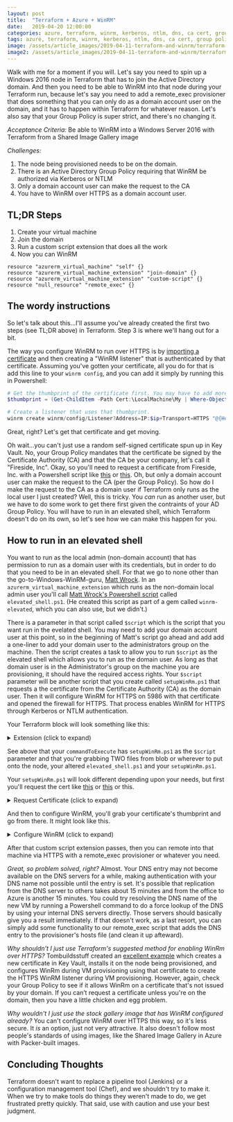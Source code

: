```yaml
---
layout: post
title:  "Terraform + Azure + WinRM"
date:   2019-04-20 12:00:00
categories: azure, terraform, winrm, kerberos, ntlm, dns, ca cert, group policy, active directory
tags: azure, terraform, winrm, kerberos, ntlm, dns, ca cert, group policy, active directory
image: /assets/article_images/2019-04-11-terraform-and-winrm/terraform-and-winrm.jpg
image2: /assets/article_images/2019-04-11-terraform-and-winrm/terraform-and-winrm-mobile.jpg
---
```

Walk with me for a moment if you will. Let's say you need to spin up a Windows 2016 node in Terraform that has to join the Active Directory domain. And then you need to be able to WinRM into that node during your Terraform run, because let's say you need to add a remote_exec provisioner that does something that you can only do as a domain account user on the domain, and it has to happen within Terraform for whatever reason. Let's also say that your Group Policy is super strict, and there's no changing it.

*Acceptance Criteria:*
Be able to WinRM into a Windows Server 2016 with Terraform from a Shared Image Gallery image

*Challenges:*

1. The node being provisioned needs to be on the domain.
2. There is an Active Directory Group Policy requiring that WinRM be authorized via Kerberos or NTLM
3. Only a domain account user can make the request to the CA
4. You have to WinRM over HTTPS as a domain account user.

## TL;DR Steps

1. Create your virtual machine
2. Join the domain
3. Run a custom script extension that does all the work
4. Now you can WinRM

```hcl
resource "azurerm_virtual_machine" "self" {}
resource "azurerm_virtual_machine_extension" "join-domain" {}
resource "azurerm_virtual_machine_extension" "custom-script" {}
resource "null_resource" "remote_exec" {}
```

## The wordy instructions

So let's talk about this...I'll assume you've already created the first two steps (see TL;DR above) in Terraform. Step 3 is where we'll hang out for a bit.

The way you configure WinRM to run over HTTPS is by [importing a certificate](https://www.thewindowsclub.com/manage-trusted-root-certificates-windows) and then creating a "WinRM listener" that is authenticated by that certificate. Assuming you've gotten your certificate, all you do for that is add this line to your `winrm config`, and you can add it simply by running this in Powershell:

```powershell
# Get the thumbprint of the certificate first. You may have to add more criteria to narrow it down if there are others w/hostname in the name.
$thumbprint = (Get-ChildItem -Path Cert:\LocalMachine\My | Where-Object {$_.Subject -match "$hostname").Thumbprint

# Create a listener that uses that thumbprint.
winrm create winrm/config/Listener?Address=IP:$ip+Transport=HTTPS "@{Hostname=`"$hostname`"; CertificateThumbprint=`"$thumbprint`"}"
```

Great, right? Let's get that certificate and get moving.

Oh wait...you can't just use a random self-signed certificate spun up in Key Vault. No, your Group Policy mandates that the certificate be signed by the Certificate Authority (CA) and that the CA be your company, let's call it "Fireside, Inc". Okay, so you'll need to request a certificate from Fireside, Inc. with a Powershell script like [this](https://github.com/J0F3/PowerShell/blob/master/Request-Certificate.ps1) or [this](https://4sysops.com/archives/create-a-certificate-request-with-powershell). Oh, but only a domain account user can make the request to the CA (per the Group Policy). So how do I make the request to the CA as a domain user if Terraform only runs as the local user I just created? Well, this is tricky. You _can_ run as another user, but we have to do some work to get there first given the contraints of your AD Group Policy. You will have to run in an elevated shell, which Terraform doesn't do on its own, so let's see how we can make this happen for you.

## How to run in an elevated shell

You want to run as the local admin (non-domain account) that has permission to run as a domain user with its credentials, but in order to do that you need to be in an elevated shell.  For that we go to none other than the go-to-Windows-WinRM-guru, [Matt Wrock](http://www.hurryupandwait.io/). In an `azurerm_virtual_machine_extension` which runs as the non-domain local admin user you'll call [Matt Wrock's Powershell script](https://github.com/WinRb/winrm-elevated/blob/master/lib/winrm-elevated/scripts/elevated_shell.ps1) called `elevated_shell.ps1`. (He created this script as part of a gem called `winrm-elevated`, which you can also use, but we didn't.)

There is a parameter in that script called `$script` which is the script that you want run in the evelated shell. You may need to add your domain account user at this point, so in the beginning of Matt's script go ahead and add add a one-liner to add your domain user to the administrators group on the machine. Then the script creates a task to allow you to run `$script` as the elevated shell which allows you to run as the domain user. As long as that domain user is in the Administrator's group on the machine you are provisioning, it should have the required access rights. Your `$script` parameter will be another script that you create called `setupWinRm.ps1` that requests a the certificate from the Certificate Authority (CA) as the domain user. Then it will configure WinRM for HTTPS on 5986 with that certificate and opened the firewall for HTTPS. That process enables WinRM for HTTPS through Kerberos or NTLM authentication.

Your Terraform block will look something like this:

<details><summary>Extension (click to expand)</summary>
<p>

```go

resource "azurerm_virtual_machine_extension" "custom-script" {
 # < all the arguments here >

  settings = <<SETTINGS
    {
        "commandToExecute": "powershell .\\elevated_shell.ps1 -Script (Resolve-Path .\\setupWinRm.ps1) -Username ${var.active_directory_domain}\\${var.vm_domain_user} -Password ${var.vm_domain_password}",
        "fileUris" : ["https://yourbloborwhereveryoukeepyourscripts/elevated_shell.ps1", "https://yourbloborwhereveryoukeepyourscripts/setupWinRm.ps1"]
     }
  SETTINGS

  depends_on = ["azurerm_virtual_machine_extension.join-domain"]
}
```

</p>
</details>

See above that your `commandToExecute` has `setupWinRm.ps1` as the `$script` parameter and that you're grabbing TWO files from blob or wherever to put onto the node, your altered `elevated_shell.ps1` and your `setupWinRm.ps1`.

Your `setupWinRm.ps1` will look different depending upon your needs, but first you'll request the cert like [this](https://github.com/J0F3/PowerShell/blob/master/Request-Certificate.ps1) or [this](https://4sysops.com/archives/create-a-certificate-request-with-powershell) or this.

<details><summary>Request Certificate (click to expand)</summary>
<p>

```powershell
$hostname = "$ComputerName.$domain"
$fileBaseName = $hostname -replace "\.", "_"
$fileBaseName = $fileBaseName -replace "\*", ""

$infFile = $workdir + "\" + $fileBaseName + ".inf"
$requestFile = $workdir + "\" + $fileBaseName + ".req"
$CertFileOut = $workdir + "\" + $fileBaseName + ".cer"
$subject = "CN=$hostname"

Try {
    Write-Verbose "Creating the certificate request information file ..."
    $inf = @"
[Version]
Signature="`$Windows NT`$"

[NewRequest]
Subject = "$subject"
KeySpec = 1
KeyLength = $Keylength
Exportable = TRUE
FriendlyName = "$hostname"
MachineKeySet = TRUE
SMIME = False
PrivateKeyArchive = FALSE
UserProtected = FALSE
UseExistingKeySet = FALSE
ProviderName = "Microsoft RSA SChannel Cryptographic Provider"
ProviderType = 12
RequestType = PKCS10
KeyUsage = 0xa0
"@

    $inf | Set-Content -Path $infFile

    Write-Verbose "Creating the certificate request ..."
    & certreq.exe -new "$infFile" "$requestFile"

    Write-Verbose "Submitting the certificate request to the certificate authority ..."
    & certreq.exe -submit -config "$CertificateAuthority" -attrib "CertificateTemplate:WebServer" "$requestFile" "$CertFileOut"

    if (Test-Path "$CertFileOut") {
        Write-Verbose "Installing the generated certificate ..."
        & certreq.exe -accept "$CertFileOut"
    }
}
Finally {
    Get-ChildItem "$workdir\$fileBaseName.*" | remove-item
}
```

</p>
</details>

And then to configure WinRM, you'll grab your certificate's thumbprint and go from there. It might look like this.
<details><summary>Configure WinRM (click to expand)</summary>
<p>

```powershell
Write-Host "Obtaining the Thumbprint of the CA Certificate"
$thumbprint = (Get-ChildItem -Path Cert:\LocalMachine\My | Where-Object {$_.Subject -match "$hostname" -and $_.EnhancedKeyUsageList[0].FriendlyName -eq "Server Authentication"} ).Thumbprint | Select -first 1

Write-Host "Enable HTTPS in WinRM.."
$ipAddress = Get-WmiObject Win32_NetworkAdapterConfiguration | Where-Object {$_.Ipaddress.length -gt 1} 
$ip = $ipAddress.ipaddress[0]
winrm create winrm/config/Listener?Address=IP:$ip+Transport=HTTPS "@{Hostname=`"$hostname`"; CertificateThumbprint=`"$thumbprint`"}"
winrm set winrm/config '@{MaxTimeoutms="1800000"}'

Write-Host "Re-starting the WinRM Service"
net stop winrm
net start winrm

Write-Host "Open Firewall Ports"
netsh advfirewall firewall add rule name="Windows Remote Management (HTTPS-In)" dir=in action=allow protocol=TCP localport=5986
```

</p>
</details>

After that custom script extension passes, then you can remote into that machine via HTTPS with a remote_exec provisioner or whatever you need.

_Great, so problem solved, right?_
Almost. Your DNS entry may not become available on the DNS servers for a while, making authentication with your DNS name not possible until the entry is set. It's possible that replication from the DNS server to others takes about 15 minutes and from the office to Azure is another 15 minutes. You could try resolving the DNS name of the new VM by running a Powershell command to do a force lookup of the DNS by using your internal DNS servers directly. Those servers should basically give you a result immediately. If that doesn't work, as a last resort, you can simply add some functionality to our remote_exec script that adds the DNS entry to the provisioner's hosts file (and clean it up afteward).

_Why shouldn't I just use Terraform's suggested method for enabling WinRm over HTTPS?_
Tombuildsstuff created an [excellent example](https://github.com/terraform-providers/terraform-provider-azurerm/tree/master/examples/virtual-machines/provisioners/windows) which creates a new certificate in Key Vault, installs it on the node being provisioned, and configures WinRm during VM provisioning using that certificate to create the HTTPS WinRM listener during VM provisioning. However, again, check your Group Policy to see if it allows WinRm on a certificate that's not issued by your domain. If you can’t request a certificate unless you're on the domain, then you have a little chicken and egg problem.

_Why wouldn't I just use the stock gallery image that has WinRM configured already?_
You can't configure WinRM over HTTPS this way, so it's less secure. It _is_ an option, just not very attractive. It also doesn't follow most people's standards of using images, like the Shared Image Gallery in Azure with Packer-built images.

## Concluding Thoughts

Terraform doesn't want to replace a pipeline tool (Jenkins) or a configuration management tool (Chef), and we shouldn't try to make it. When we try to make tools do things they weren't made to do, we get frustrated pretty quickly. That said, use with caution and use your best judgment.